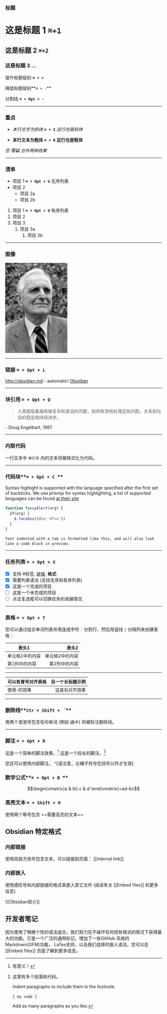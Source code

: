 ### 标题

# 这是标题 1 `⌘+1`
## 这是标题 2 `⌘+2`
### 这是标题 3 ...

提升标题级别 **`⌘ + =`**

降低标题级别**`⌘ + -`**

分割线 **`⌘ + Opt + - `**

---

### 重点

- *本行文字为斜体*  **`⌘ + I`**
  _这行也是斜体_

- **本行文本为粗体** **`⌘ + B`** 
  __这行也是粗体__

_您 **可以** 合并两种效果_

---

### 清单

- 项目 1 **`⌘ + Opt + U`** 无序列表
- 项目 2
  - 项目 2a
  - 项目 2b

1. 项目 1 **`⌘ + Opt + O`** 有序列表
1. 项目 2
1. 项目 3
   1. 项目 3a
      1. 项目 3b

---

### 图像

![Engelbart](MarkDown.assets/Engelbart.jpg)

---

### 链接 **`⌘ + Opt + L`**

http://obsidian.md - automatic!
[Obsidian](http://obsidian.md)

---

### 块引用 **`⌘ + Opt + Q `**

> 人类面临着越来越复杂和紧迫的问题，如何有效地处理这些问题，关系到社会的稳定和持续进步。

\- Doug Engelbart, 1961

---

### 内联代码

一行文本中 `单引号` 内的文本将被格式化为代码。


---

### 代码块**`⌘ + Opt + C `**

Syntax highlight is supported with the language specified after the first set of backticks. We use prismjs for syntax highlighting, a list of supported languages can be found [at their site](https://prismjs.com/#supported-languages)

```js
function fancyAlert(arg) {
  if(arg) {
    $.facebox({div:'#foo'})
  }
}
```

    Text indented with a tab is formatted like this, and will also look like a code block in preview. 

---

### 任务列表 **`⌘ + Opt + X `**

- [x] 支持 #标签, [链接](), **格式**
- [x] 需要列表语法 (支持无序和有序列表)
- [x] 这是一个完成的项目
- [ ] 这是一个未完成的项目
- [ ] 点击复选框可以切换任务的进展情况

---

### 表格 **`⌘ + Opt + T `**

您可以通过组合单词列表并用连成字符 `-` 分割行，然后用竖线 `|` 分隔列来创建表格：

| 表头1           |           表头2 |
| --------------- | --------------: |
| 单元格1中的内容 | 单元格2中的内容 |
| 第1列中的内容   |   第2列中的内容 |

---

| 可以有冒号对齐表格 | 另一个长标题示例 |
| :----------------- | ---------------: |
| 使用`:`的效果      |   这是右对齐效果 |


---

### 删除线**`Ctr + Shift + ` `**

用两个波浪号包含任何单词 (例如 ~~这个~~) 将被标注删除线。

---

### 脚注 **`⌘ + Opt + R `**

这是一个简单的脚注效果，[^1] 这是一个较长的脚注。[^bignote]

[^1]: 有意义！
[^bignote]: 这里有多个段落和代码。

    Indent paragraphs to include them in the footnote.
    
    `{ my code }`
    
    Add as many paragraphs as you like.

您还可以使用内部脚注。 ^[请注意，尖帽子符号在括号以外才生效]

### 数学公式**`⌘ + Opt + B `**

$$\begin{vmatrix}a & b\\
c & d
\end{vmatrix}=ad-bc$$

### 高亮文本 **`⌘ + Shift + H `**

使用两个等号包含 ==需要高亮的文本==.


## Obsidian 特定格式

### 内部链接

使用双层方括号包含文本，可以链接到页面： [[Internal link]].

### 内部嵌入

使用感叹号和内部链接的格式来嵌入其它文件 (阅读有关 [[Embed files]] 的更多信息).

![[Obsidian简介]]


## 开发者笔记

因为使用了稍微个性的语法组合，我们努力在不破坏任何现有格式的情况下获得最大的功能。它是一个广泛的通用标记，增加了一些GitHub 风格的Markdown(GFM)功能， LaTex支持，以及我们选择的嵌入语法。您可以在 [[Embed files]] 页面了解到更多信息。

